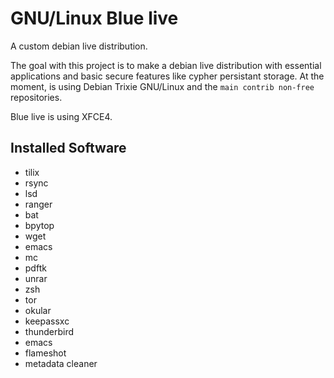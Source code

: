 # GNU/Linux Blue live

A custom debian live distribution. 

The goal with this project is to make a debian live distribution with
essential applications and basic secure features like cypher persistant storage. At the moment, is using Debian Trixie
GNU/Linux and the `main contrib non-free` repositories.

Blue live is using XFCE4.

## Installed Software
- tilix
- rsync
- lsd
- ranger
- bat
- bpytop
- wget
- emacs
- mc
- pdftk
- unrar
- zsh
- tor
- okular
- keepassxc
- thunderbird
- emacs
- flameshot
- metadata cleaner
